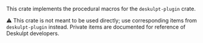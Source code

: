 This crate implements the procedural macros for the `deskulpt-plugin` crate.

⚠️ This crate is not meant to be used directly; use corresponding items from `deskulpt-plugin` instead. Private items are documented for reference of Deskulpt developers.
